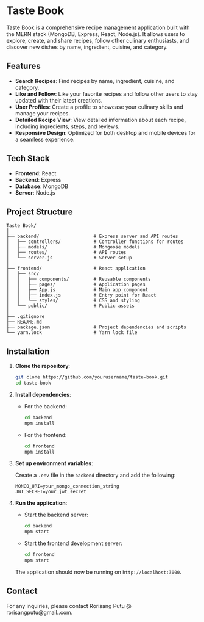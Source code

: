 # Taste Book

Taste Book is a comprehensive recipe management application built with the MERN stack (MongoDB, Express, React, Node.js). It allows users to explore, create, and share recipes, follow other culinary enthusiasts, and discover new dishes by name, ingredient, cuisine, and category.

## Features

- **Search Recipes**: Find recipes by name, ingredient, cuisine, and category.
- **Like and Follow**: Like your favorite recipes and follow other users to stay updated with their latest creations.
- **User Profiles**: Create a profile to showcase your culinary skills and manage your recipes.
- **Detailed Recipe View**: View detailed information about each recipe, including ingredients, steps, and reviews.
- **Responsive Design**: Optimized for both desktop and mobile devices for a seamless experience.

## Tech Stack

- **Frontend**: React
- **Backend**: Express
- **Database**: MongoDB
- **Server**: Node.js

## Project Structure

```
Taste Book/
│
├── backend/                    # Express server and API routes
│   ├── controllers/            # Controller functions for routes
│   ├── models/                 # Mongoose models
│   ├── routes/                 # API routes
│   └── server.js               # Server setup
│
├── frontend/                   # React application
│   ├── src/
│   │   ├── components/         # Reusable components
│   │   ├── pages/              # Application pages
│   │   ├── App.js              # Main app component
│   │   ├── index.js            # Entry point for React
│   │   └── styles/             # CSS and styling
│   └── public/                 # Public assets
│
├── .gitignore
├── README.md
├── package.json                # Project dependencies and scripts
└── yarn.lock                   # Yarn lock file
```

## Installation

1. **Clone the repository**:
   ```bash
   git clone https://github.com/yourusername/taste-book.git
   cd taste-book
   ```

2. **Install dependencies**:

   - For the backend:
     ```bash
     cd backend
     npm install
     ```

   - For the frontend:
     ```bash
     cd frontend
     npm install
     ```

3. **Set up environment variables**:

   Create a `.env` file in the `backend` directory and add the following:
   ```env
   MONGO_URI=your_mongo_connection_string
   JWT_SECRET=your_jwt_secret
   ```

4. **Run the application**:

   - Start the backend server:
     ```bash
     cd backend
     npm start
     ```

   - Start the frontend development server:
     ```bash
     cd frontend
     npm start
     ```

   The application should now be running on `http://localhost:3000`.


## Contact

For any inquiries, please contact Rorisang Putu @ rorisangputu@gmail..com.
